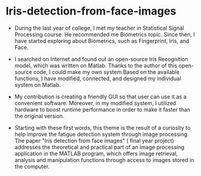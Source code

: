 # Iris-detection-from-face-images

* During the last year of college, I met my teacher in Statistical Signal Processing course. He recommended me Biometrics topic. Since then, I have started exploring about Biometrics, such as Fingerprint, Iris, and Face.

* I searched on Internet and found out an open-source Iris Recognition model, which was written on Matlab. Thanks to the author of this open-source code, I could make my own system.Based on the available functions, I have modified, connected, and designed my individual system on Matlab.

* My contribution is creating a friendly GUI so that user can use it as a convenient software. Moreover, in my modified system, I utilized hardware to boost runtime performance in order to make it faster than the original version.

* Starting with these first words, this theme is the result of a curiosity to help improve the fatigue detection system through image processing. The paper "Iris detection from face images" ( final year project) addresses the theoretical and practical part of an image processing application in the MATLAB program, which offers image retrieval, analysis and manipulation functions through access to images stored in the computer.
